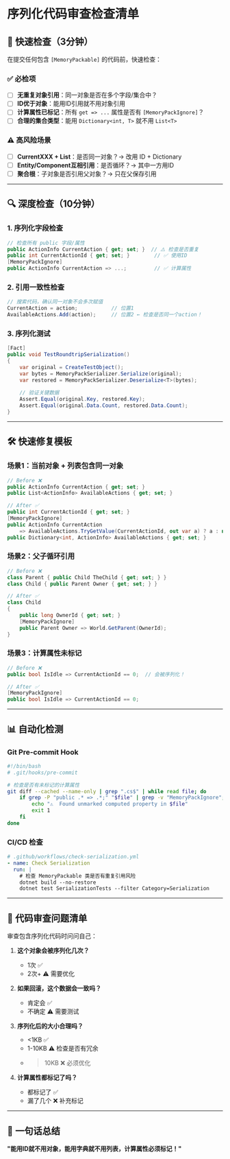 # 序列化代码审查检查清单

## 🚦 快速检查（3分钟）

在提交任何包含 `[MemoryPackable]` 的代码前，快速检查：

### ✅ 必检项
- [ ] **无重复对象引用**：同一对象是否在多个字段/集合中？
- [ ] **ID优于对象**：能用ID引用就不用对象引用
- [ ] **计算属性已标记**：所有 `get => ...` 属性是否有 `[MemoryPackIgnore]`？
- [ ] **合理的集合类型**：能用 `Dictionary<int, T>` 就不用 `List<T>`

### ⚠️ 高风险场景
- [ ] **CurrentXXX + List<XXX>**：是否同一对象？→ 改用 ID + Dictionary
- [ ] **Entity/Component互相引用**：是否循环？→ 其中一方用ID
- [ ] **聚合根**：子对象是否引用父对象？→ 只在父保存引用

---

## 🔍 深度检查（10分钟）

### 1. 序列化字段检查
```csharp
// 检查所有 public 字段/属性
public ActionInfo CurrentAction { get; set; }  // ⚠️ 检查是否重复
public int CurrentActionId { get; set; }        // ✅ 使用ID
[MemoryPackIgnore]
public ActionInfo CurrentAction => ...;         // ✅ 计算属性
```

### 2. 引用一致性检查
```csharp
// 搜索代码，确认同一对象不会多次赋值
CurrentAction = action;           // 位置1
AvailableActions.Add(action);     // 位置2 ← 检查是否同一个action！
```

### 3. 序列化测试
```csharp
[Fact]
public void TestRoundtripSerialization()
{
    var original = CreateTestObject();
    var bytes = MemoryPackSerializer.Serialize(original);
    var restored = MemoryPackSerializer.Deserialize<T>(bytes);
    
    // 验证关键数据
    Assert.Equal(original.Key, restored.Key);
    Assert.Equal(original.Data.Count, restored.Data.Count);
}
```

---

## 🛠️ 快速修复模板

### 场景1：当前对象 + 列表包含同一对象
```csharp
// Before ❌
public ActionInfo CurrentAction { get; set; }
public List<ActionInfo> AvailableActions { get; set; }

// After ✅
public int CurrentActionId { get; set; }
[MemoryPackIgnore]
public ActionInfo CurrentAction 
    => AvailableActions.TryGetValue(CurrentActionId, out var a) ? a : null;
public Dictionary<int, ActionInfo> AvailableActions { get; set; }
```

### 场景2：父子循环引用
```csharp
// Before ❌
class Parent { public Child TheChild { get; set; } }
class Child { public Parent Owner { get; set; } }

// After ✅
class Child 
{ 
    public long OwnerId { get; set; }
    [MemoryPackIgnore]
    public Parent Owner => World.GetParent(OwnerId);
}
```

### 场景3：计算属性未标记
```csharp
// Before ❌
public bool IsIdle => CurrentActionId == 0;  // 会被序列化！

// After ✅
[MemoryPackIgnore]
public bool IsIdle => CurrentActionId == 0;
```

---

## 📊 自动化检测

### Git Pre-commit Hook
```bash
#!/bin/bash
# .git/hooks/pre-commit

# 检查是否有未标记的计算属性
git diff --cached --name-only | grep ".cs$" | while read file; do
    if grep -P "public .* => .*;" "$file" | grep -v "MemoryPackIgnore"; then
        echo "⚠️  Found unmarked computed property in $file"
        exit 1
    fi
done
```

### CI/CD 检查
```yaml
# .github/workflows/check-serialization.yml
- name: Check Serialization
  run: |
    # 检查 MemoryPackable 类是否有重复引用风险
    dotnet build --no-restore
    dotnet test SerializationTests --filter Category=Serialization
```

---

## 📝 代码审查问题清单

审查包含序列化代码时问问自己：

1. **这个对象会被序列化几次？**
   - 1次 ✅
   - 2次+ ⚠️ 需要优化

2. **如果回滚，这个数据会一致吗？**
   - 肯定会 ✅
   - 不确定 ⚠️ 需要测试

3. **序列化后的大小合理吗？**
   - <1KB ✅
   - 1-10KB ⚠️ 检查是否有冗余
   - >10KB ❌ 必须优化

4. **计算属性都标记了吗？**
   - 都标记了 ✅
   - 漏了几个 ❌ 补充标记

---

## 🎯 一句话总结

**"能用ID就不用对象，能用字典就不用列表，计算属性必须标记！"**

